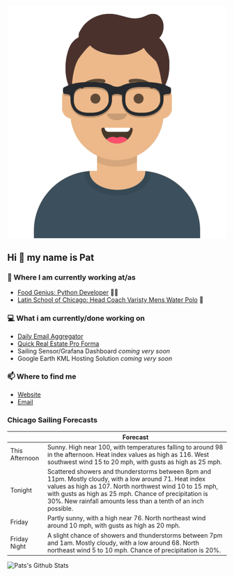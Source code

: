 [![Social banner for p-j-falconer](https://raw.githubusercontent.com/P-J-FALCONER/P-J-FALCONER/master/assets/avataaars.svg)](https://patfalconer.com/)
## Hi :wave: my name is Pat

### 💼 Where I am currently working at/as
- [Food Genius: Python Developer](https://getfoodgenius.com/) 🍔🐍
- [Latin School of Chicago: Head Coach Varisty Mens Water Polo](https://www.latinschool.org/) 🤽


### 💻 What i am currently/done working on
 - [Daily Email Aggregator](https://github.com/P-J-FALCONER/dott_daily_mail)
 - [Quick Real Estate Pro Forma](https://github.com/P-J-FALCONER/henry)
 - Sailing Sensor/Grafana Dashboard *coming very soon*
 - Google Earth KML Hosting Solution *coming very soon*

### 📫 Where to find me
 - [Website](https://patfalconer.com/)
 - [Email](mailto:patrick.j.falconer@gmail.com)


### Chicago Sailing Forecasts
|   | Forecast  |
|---|---|
| This Afternoon | Sunny. High near 100, with temperatures falling to around 98 in the afternoon. Heat index values as high as 116. West southwest wind 15 to 20 mph, with gusts as high as 25 mph. |
| Tonight | Scattered showers and thunderstorms between 8pm and 11pm. Mostly cloudy, with a low around 71. Heat index values as high as 107. North northwest wind 10 to 15 mph, with gusts as high as 25 mph. Chance of precipitation is 30%. New rainfall amounts less than a tenth of an inch possible. |
| Friday | Partly sunny, with a high near 76. North northeast wind around 10 mph, with gusts as high as 20 mph. |
| Friday Night | A slight chance of showers and thunderstorms between 7pm and 1am. Mostly cloudy, with a low around 68. North northeast wind 5 to 10 mph. Chance of precipitation is 20%. |

![Pats's Github Stats](https://github-readme-stats.vercel.app/api?username=p-j-falconer&show_icons=true&theme=radical)
